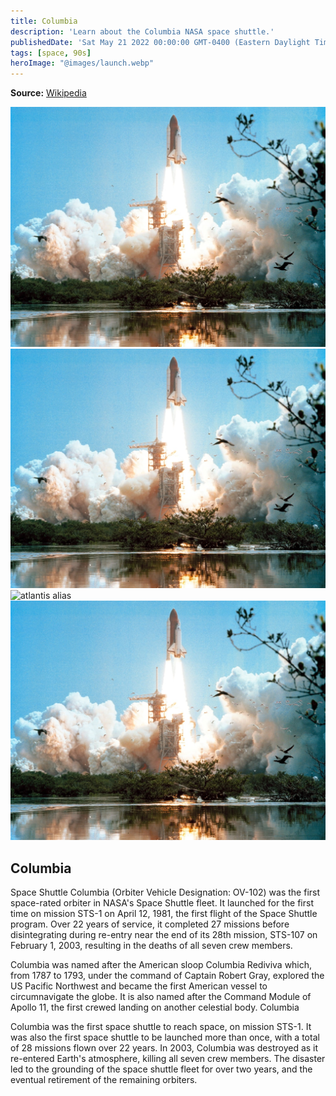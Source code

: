 ```yaml
---
title: Columbia
description: 'Learn about the Columbia NASA space shuttle.'
publishedDate: 'Sat May 21 2022 00:00:00 GMT-0400 (Eastern Daylight Time)'
tags: [space, 90s]
heroImage: "@images/launch.webp"
---
```


**Source:** [Wikipedia](https://en.wikipedia.org/wiki/Space_Shuttle_Endeavour)

![columbia bare](shuttle.jpg)
![columbia relative](./shuttle.jpg)
![atlantis alias](@images/atlantis.avif)
![columbia relative 2](./shuttle.jpg)

## Columbia

Space Shuttle Columbia (Orbiter Vehicle Designation: OV-102) was the first space-rated orbiter in NASA's Space Shuttle fleet. It launched for the first time on mission STS-1 on April 12, 1981, the first flight of the Space Shuttle program. Over 22 years of service, it completed 27 missions before disintegrating during re-entry near the end of its 28th mission, STS-107 on February 1, 2003, resulting in the deaths of all seven crew members.

Columbia was named after the American sloop Columbia Rediviva which, from 1787 to 1793, under the command of Captain Robert Gray, explored the US Pacific Northwest and became the first American vessel to circumnavigate the globe. It is also named after the Command Module of Apollo 11, the first crewed landing on another celestial body. Columbia

Columbia was the first space shuttle to reach space, on mission STS-1. It was also the first space shuttle to be launched more than once, with a total of 28 missions flown over 22 years. In 2003, Columbia was destroyed as it re-entered Earth's atmosphere, killing all seven crew members. The disaster led to the grounding of the space shuttle fleet for over two years, and the eventual retirement of the remaining orbiters.
